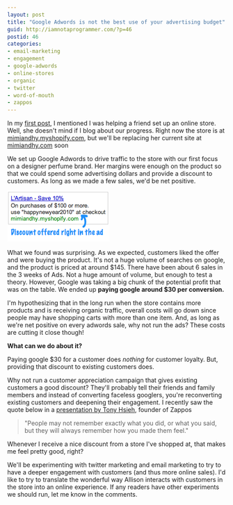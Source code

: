 ```yaml
---
layout: post
title: "Google Adwords is not the best use of your advertising budget"
guid: http://iamnotaprogrammer.com/?p=46
postid: 46
categories:
- email-marketing
- engagement
- google-adwords
- online-stores
- organic
- twitter
- word-of-mouth
- zappos
---
```

In my <a href="http://iamnotaprogrammer.com/2010/01/hello-world-2/">first post</a>, I mentioned I was helping a friend set up an online store. Well, she doesn't mind if I blog about our progress. Right now the store is at <a href="http://mimiandhy.myshopify.com" target="_blank">mimiandhy.myshopify.com</a>, but we'll be replacing her current site at <a href="http://mimiandhy.com" target="_blank">mimiandhy.com</a> soon

We set up Google Adwords to drive traffic to the store with our first focus on a designer perfume brand. Her margins were enough on the product so that we could spend some advertising dollars and provide a discount to customers. As long as we made a few sales, we'd be net positive.

<img class="alignnone size-full wp-image-47" title="google-ad" src="images/google-ad.png" alt="" width="235" height="117" />

What we found was surprising. As we expected, customers liked the offer and were buying the product. It's not a huge volume of searches on google, and the product is priced at around $145. There have been about 6 sales in the 3 weeks of Ads. Not a huge amount of volume, but enough to test a theory. However, Google was taking a big chunk of the potential profit that was on the table. We ended up <strong>paying google around $30 per conversion.</strong>

I'm hypothesizing that in the long run when the store contains more products and is receiving organic traffic, overall costs will go down since people may have shopping carts with more than one item. And, as long as we're net positive on every adwords sale, why not run the ads? These costs are cutting it close though!

<strong>What can we do about it?</strong>

Paying google $30 for a customer does <em>nothing</em> for customer loyalty. But, providing that discount to existing customers does.

Why not run a customer appreciation campaign that gives existing customers a good discount? They'll probably tell their friends and family members and instead of converting faceless googlers, you're reconverting existing customers and deepening their engagement. I recently saw the quote below in a <a href="http://www.slideshare.net/zappos/zappos-sxsw-31409?src=embed">presentation by Tony Hsieh</a>, founder of Zappos
<blockquote>"People may not remember exactly what you did, or what you said, but they will always remember how you made them feel."</blockquote>
Whenever I receive a nice discount from a store I've shopped at, that makes me feel pretty good, right?

We'll be experimenting with twitter marketing and email marketing to try to have a deeper engagement with customers (and thus more online sales). I'd like to try to translate the wonderful way Allison interacts with customers in the store into an online experience. If any readers have other experiments we should run, let me know in the comments.